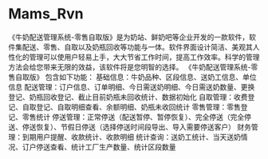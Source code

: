 # Mams_Rvn
 《牛奶配送管理系统-零售自取版》是为奶站、鲜奶吧等企业开发的一款软件，软件集配送、零售、自取以及奶瓶回收等功能与一体。软件界面设计简洁、美观其人性化的管理可以使用户轻易上手，大大节省工作时间，提高工作效率。科学的管理方法会给您带来无限的效益，该软件将是您明智的选择。 《牛奶配送管理系统-零售自取版》 包含如下功能： 基础信息：牛奶品种、区段信息、送奶工信息、单位信息 配送管理：订户信息、订单明细、今日需送奶明细、今日需送奶数量、更换登记、奶瓶回收登记、截止目前奶瓶未回收统计、数据初始化 自取管理：收费登记、自取登记、自取明细查看、余额明细、奶瓶未收回统计 零售管理：零售登记、零售统计 停送管理：正常停送（配送暂停、暂停恢复）、完全停送（完全停送、停送恢复）、节假日停送（选择停送时间段导出、导入需要停送客户） 财务管理：到期用户提醒、收款统计、收款明细 统计查询：送奶工统计、当天送奶情况、订户停送查看、统计工厂生产数量、统计区段数量
